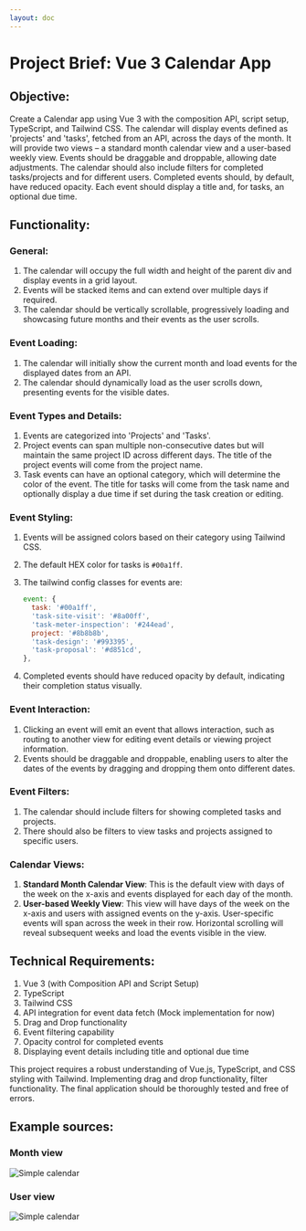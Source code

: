 ```yaml
---
layout: doc
---
```


# Project Brief: Vue 3 Calendar App

## Objective:

Create a Calendar app using Vue 3 with the composition API, script setup, TypeScript, and Tailwind CSS. The calendar will display events defined as 'projects' and 'tasks', fetched from an API, across the days of the month. It will provide two views – a standard month calendar view and a user-based weekly view. Events should be draggable and droppable, allowing date adjustments. The calendar should also include filters for completed tasks/projects and for different users. Completed events should, by default, have reduced opacity. Each event should display a title and, for tasks, an optional due time.

## Functionality:

### General:

1. The calendar will occupy the full width and height of the parent div and display events in a grid layout.
2. Events will be stacked items and can extend over multiple days if required.
3. The calendar should be vertically scrollable, progressively loading and showcasing future months and their events as the user scrolls.

### Event Loading:

1. The calendar will initially show the current month and load events for the displayed dates from an API.
2. The calendar should dynamically load as the user scrolls down, presenting events for the visible dates.

### Event Types and Details:

1. Events are categorized into 'Projects' and 'Tasks'.
2. Project events can span multiple non-consecutive dates but will maintain the same project ID across different days. The title of the project events will come from the project name.
3. Task events can have an optional category, which will determine the color of the event. The title for tasks will come from the task name and optionally display a due time if set during the task creation or editing.

### Event Styling:

1. Events will be assigned colors based on their category using Tailwind CSS.
2. The default HEX color for tasks is `#00a1ff`.
3. The tailwind config classes for events are:

    ```javascript
    event: {
      task: '#00a1ff',
      'task-site-visit': '#8a00ff',
      'task-meter-inspection': '#244ead',
      project: '#8b8b8b',
      'task-design': '#993395',
      'task-proposal': '#d851cd',
    },
    ```
4. Completed events should have reduced opacity by default, indicating their completion status visually.

### Event Interaction:

1. Clicking an event will emit an event that allows interaction, such as routing to another view for editing event details or viewing project information.
2. Events should be draggable and droppable, enabling users to alter the dates of the events by dragging and dropping them onto different dates.

### Event Filters:

1. The calendar should include filters for showing completed tasks and projects.
2. There should also be filters to view tasks and projects assigned to specific users.

### Calendar Views:

1. **Standard Month Calendar View**: This is the default view with days of the week on the x-axis and events displayed for each day of the month.
2. **User-based Weekly View**: This view will have days of the week on the x-axis and users with assigned events on the y-axis. User-specific events will span across the week in their row. Horizontal scrolling will reveal subsequent weeks and load the events visible in the view.

## Technical Requirements:

1. Vue 3 (with Composition API and Script Setup)
2. TypeScript
3. Tailwind CSS
4. API integration for event data fetch (Mock implementation for now)
5. Drag and Drop functionality
6. Event filtering capability
7. Opacity control for completed events
8. Displaying event details including title and optional due time

This project requires a robust understanding of Vue.js, TypeScript, and CSS styling with Tailwind. Implementing drag and drop functionality, filter functionality. The final application should be thoroughly tested and free of errors.

## Example sources:

### Month view

![Simple calendar](/assets/images/briefs/simple-calendar.png)

### User view

![Simple calendar](/assets/images/briefs/user-view-calendar.jpeg)